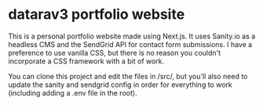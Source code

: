 # datarav3 portfolio website

This is a personal portfolio website made using Next.js. It uses Sanity.io as a headless CMS and the SendGrid API for contact form submissions. I have a preference to use vanilla CSS, but there is no reason you couldn't incorporate a CSS framework with a bit of work. 

You can clone this project and edit the files in /src/, but you'll also need to update the sanity and sendgrid config in order for everything to work (including adding a .env file in the root). 
